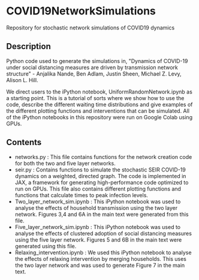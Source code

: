 # COVID19NetworkSimulations
Repository for stochastic network simulations of COVID19 dynamics

## Description
Python code used to generate the simulations in, "Dynamics of COVID-19 under social distancing measures are driven by transmission network structure" - Anjalika Nande, Ben Adlam, Justin Sheen, Michael Z. Levy, Alison L. Hill.

We direct users to the iPython notebook, UniformRandomNetwork.ipynb as a starting point. This is a tutorial of sorts where we show how to use the code, describe the different waiting time distributions and give examples of the different plotting functions and interventions that can be simulated. All of the iPython notebooks in this repository were run on Google Colab using GPUs.

## Contents
* networks.py : This file contains functions for the network creation code for both the two and five layer networks.
* seir.py : Contains functions to simulate the stochastic SEIR COVID-19 dynamics on a weighted, directed graph. The code is implemented in JAX, a framework for generating high-performance code optimized to run on GPUs. This file also contains different plotting functions and functions that calculate times to peak infection levels.
* Two_layer_network_sim.ipynb : This iPython notebook was used to analyse the effects of household transmission using the two layer network. Figures 3,4 and 6A in the main text were generated from this file.
* Five_layer_network_sim.ipynb : This iPython notebook was used to analyse the effects of clustered adoption of social distancing measures using the five layer network. Figures 5 and 6B in the main text were generated using this file.
* Relaxing_intervention.ipynb : We used this iPython notebook to analyse the effects of relaxing intervention by merging households. This uses the two layer network and was used to generate Figure 7 in the main text.
